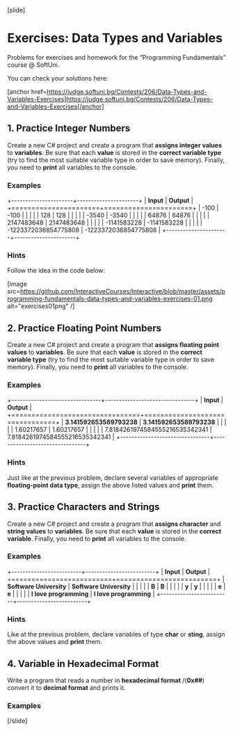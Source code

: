 [slide]
# Exercises: Data Types and Variables

Problems for exercises and homework for the “Programming Fundamentals” course @ SoftUni.

You can check your solutions here:

[anchor href=https://judge.softuni.bg/Contests/206/Data-Types-and-Variables-Exercises]https://judge.softuni.bg/Contests/206/Data-Types-and-Variables-Exercises[/anchor]

## 1. Practice Integer Numbers

Create a new C\# project and create a program that **assigns integer values** to **variables**. Be sure that each **value** is stored in the **correct variable type** (try to find the most suitable variable type in order to save memory). Finally, you need to **print** all variables
to the console.

### Examples

+----------------------+----------------------+
| **Input**            | **Output**           |
+======================+======================+
| -100                 | -100                 |
|                      |                      |
| 128                  | 128                  |
|                      |                      |
| -3540                | -3540                |
|                      |                      |
| 64876                | 64876                |
|                      |                      |
| 2147483648           | 2147483648           |
|                      |                      |
| -1141583228          | -1141583228          |
|                      |                      |
| -1223372036854775808 | -1223372036854775808 |
+----------------------+----------------------+

### Hints

Follow the idea in the code below:

[image src=https://github.com/InteractiveCourses/Interactive/blob/master/assets/programming-fundamentals-data-types-and-variables-exercises-01.png alt="exercises01png" /]

## 2. Practice Floating Point Numbers
Create a new C\# project and create a program that **assigns floating
point values** to **variables**. Be sure that each **value** is stored
in the **correct variable type** (try to find the most suitable variable
type in order to save memory). Finally, you need to **print** all
variables to the console.

### Examples

+--------------------------------+--------------------------------+
| **Input**                      | **Output**                     |
+================================+================================+
| **3.141592653589793238**       | **3.141592653589793238**       |
|                                |                                |
| 1.60217657                     | 1.60217657                     |
|                                |                                |
| 7.8184261974584555216535342341 | 7.8184261974584555216535342341 |
+--------------------------------+--------------------------------+

### Hints

Just like at the previous problem, declare several variables of appropriate **floating-point data type**, assign the above listed values and **print** them.

## 3. Practice Characters and Strings

Create a new C\# project and create a program that **assigns character**
and **string values** to **variables**. Be sure that each **value** is
stored in the **correct variable**. Finally, you need to **print** all
variables to the console.

### Examples

+-------------------------+-------------------------+
| **Input**               | **Output**              |
+=========================+=========================+
| **Software University** | **Software University** |
|                         |                         |
| **B**                   | **B**                   |
|                         |                         |
| **y**                   | **y**                   |
|                         |                         |
| **e**                   | **e**                   |
|                         |                         |
| **I love programming**  | **I love programming**  |
+-------------------------+-------------------------+

### Hints

Like at the previous problem, declare variables of type **char** or
**sting**, assign the above values and **print** them.

## 4. Variable in Hexadecimal Format

Write a program that reads a number in **hexadecimal format** /(**0x\#\#**) convert it to **decimal format** and prints it.

### Examples

[/slide]